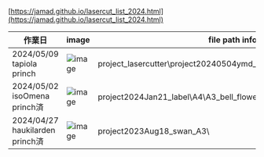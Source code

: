 <link rel="stylesheet" type="text/css" href="/assets/css/styles.css">

[https://jamad.github.io/lasercut_list_2024.html](https://jamad.github.io/lasercut_list_2024.html)


| 作業日 | image | file path info|
| -------------| ------------- | ------------- |
| 2024/05/09 tapiola princh| ![image](https://github.com/jamad/jamad.github.io/assets/949913/7e7c449b-df50-4f36-8467-e783cc216293)| project_lasercutter\project20240504ymd_ai_image | 
| 2024/05/02 isoOmena princh済| ![image](https://github.com/jamad/jamad.github.io/assets/949913/acc28949-f81b-4519-8924-af2a571cc4d3)| project2024Jan21_label\A4\A3_bell_flower_update_smaller_for_dish.pdf | 
| 2024/04/27 haukilarden princh済|  ![image](https://github.com/jamad/jamad.github.io/assets/949913/a0cda0f4-73aa-48e5-9e3c-d5e74f1f7938) | project2023Aug18_swan_A3\ |
